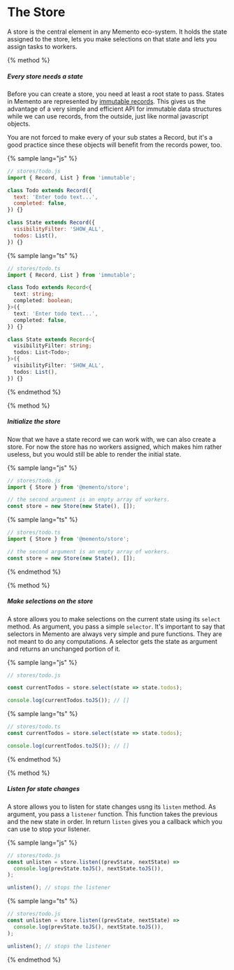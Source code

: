 # The Store

A store is the central element in any Memento eco-system. It holds the state assigned to the store, lets you make selections on that state and lets you assign tasks to workers.

{% method %}

##### Every store needs a state

Before you can create a store, you need at least a root state to pass. States in Memento are represented by [immutable records](https://facebook.github.io/immutable-js/docs/#/Record). This gives us the advantage of a very simple and efficient API for immutable data structures while we can use records, from the outside, just like normal javascript objects.

You are not forced to make every of your sub states a Record, but it's a good practice since these objects will benefit from the records power, too.

{% sample lang="js" %}

```js
// stores/todo.js
import { Record, List } from 'immutable';

class Todo extends Record({
  text: 'Enter todo text...',
  completed: false,
}) {}

class State extends Record({
  visibilityFilter: 'SHOW_ALL',
  todos: List(),
}) {}
```

{% sample lang="ts" %}

```ts
// stores/todo.ts
import { Record, List } from 'immutable';

class Todo extends Record<{
  text: string;
  completed: boolean;
}>({
  text: 'Enter todo text...',
  completed: false,
}) {}

class State extends Record<{
  visibilityFilter: string;
  todos: List<Todo>;
}>({
  visibilityFilter: 'SHOW_ALL',
  todos: List(),
}) {}
```

{% endmethod %}

{% method %}

##### Initialize the store

Now that we have a state record we can work with, we can also create a store. For now the store has no workers assigned, which makes him rather useless, but you would still be able to render the initial state.

{% sample lang="js" %}

```js
// stores/todo.js
import { Store } from '@memento/store';

// the second argument is an empty array of workers.
const store = new Store(new State(), []);
```

{% sample lang="ts" %}

```ts
// stores/todo.ts
import { Store } from '@memento/store';

// the second argument is an empty array of workers.
const store = new Store(new State(), []);
```

{% endmethod %}

{% method %}

##### Make selections on the store

A store allows you to make selections on the current state using its `select` method. As argument, you pass a simple `selector`. It's important to say that selectors in Memento are always very simple and pure functions. They are not meant to do any computations. A selector gets the state as argument and returns an unchanged portion of it.

{% sample lang="js" %}

```js
// stores/todo.js

const currentTodos = store.select(state => state.todos);

console.log(currentTodos.toJS()); // []
```

{% sample lang="ts" %}

```ts
// stores/todo.ts
const currentTodos = store.select(state => state.todos);

console.log(currentTodos.toJS()); // []
```

{% endmethod %}

{% method %}

##### Listen for state changes

A store allows you to listen for state changes usng its `listen` method. As argument, you pass a `listener` function. This function takes the previous and the new state in order.
In return `listen` gives you a callback which you can use to stop your listener.

{% sample lang="js" %}

```js
// stores/todo.js
const unlisten = store.listen((prevState, nextState) =>
  console.log(prevState.toJS(), nextState.toJS()),
);

unlisten(); // stops the listener
```

{% sample lang="ts" %}

```ts
// stores/todo.js
const unlisten = store.listen((prevState, nextState) =>
  console.log(prevState.toJS(), nextState.toJS()),
);

unlisten(); // stops the listener
```

{% endmethod %}

<br/>
